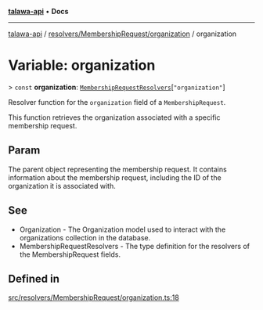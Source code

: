 [**talawa-api**](../../../../README.md) • **Docs**

***

[talawa-api](../../../../modules.md) / [resolvers/MembershipRequest/organization](../README.md) / organization

# Variable: organization

\> `const` **organization**: [`MembershipRequestResolvers`](../../../../types/generatedGraphQLTypes/type-aliases/MembershipRequestResolvers.md)\[`"organization"`\]

Resolver function for the `organization` field of a `MembershipRequest`.

This function retrieves the organization associated with a specific membership request.

## Param

The parent object representing the membership request. It contains information about the membership request, including the ID of the organization it is associated with.

## See

 - Organization - The Organization model used to interact with the organizations collection in the database.
 - MembershipRequestResolvers - The type definition for the resolvers of the MembershipRequest fields.

## Defined in

[src/resolvers/MembershipRequest/organization.ts:18](https://github.com/PalisadoesFoundation/talawa-api/blob/60937520d7a29ccf883a9c6a7c2d186bae92a81b/src/resolvers/MembershipRequest/organization.ts#L18)
